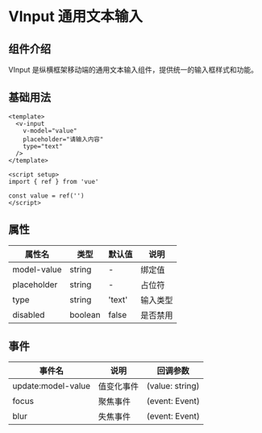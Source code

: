 # VInput 通用文本输入

## 组件介绍

VInput 是纵横框架移动端的通用文本输入组件，提供统一的输入框样式和功能。

## 基础用法

```vue
<template>
  <v-input 
    v-model="value" 
    placeholder="请输入内容"
    type="text"
  />
</template>

<script setup>
import { ref } from 'vue'

const value = ref('')
</script>
```

## 属性

| 属性名 | 类型 | 默认值 | 说明 |
|--------|------|--------|------|
| model-value | string | - | 绑定值 |
| placeholder | string | - | 占位符 |
| type | string | 'text' | 输入类型 |
| disabled | boolean | false | 是否禁用 |

## 事件

| 事件名 | 说明 | 回调参数 |
|--------|------|----------|
| update:model-value | 值变化事件 | (value: string) |
| focus | 聚焦事件 | (event: Event) |
| blur | 失焦事件 | (event: Event) |